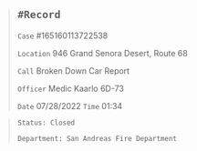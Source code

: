 > `#Record`
> ---
> `Case` #165160113722538
>
> `Location` 946 Grand Senora Desert, Route 68
>
> `Call` Broken Down Car Report 
>
> `Officer` Medic Kaarlo 6D-73
>
> `Date` 07/28/2022 `Time` 01:34

> `Status: Closed`
>
>  `Department: San Andreas Fire Department`

